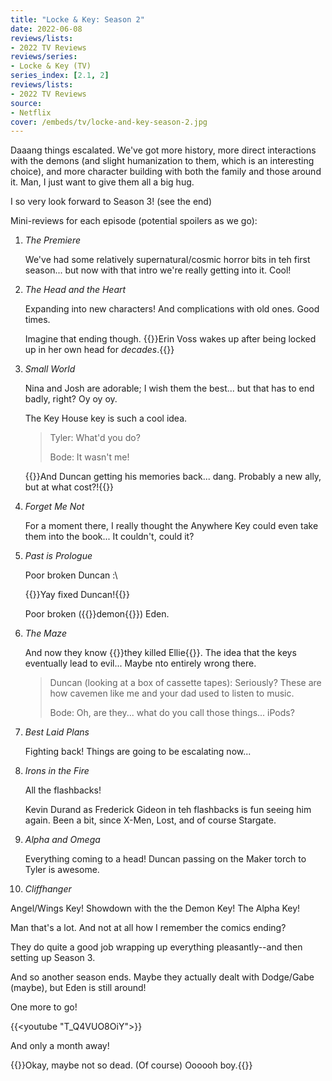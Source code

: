 ```yaml
---
title: "Locke & Key: Season 2"
date: 2022-06-08
reviews/lists:
- 2022 TV Reviews
reviews/series:
- Locke & Key (TV)
series_index: [2.1, 2]
reviews/lists:
- 2022 TV Reviews
source:
- Netflix
cover: /embeds/tv/locke-and-key-season-2.jpg
---
```

Daaang things escalated. We've got more history, more direct interactions with the demons (and slight humanization to them, which is an interesting choice), and more character building with both the family and those around it. Man, I just want to give them all a big hug. 

I so very look forward to Season 3! (see the end)

<!--more-->

Mini-reviews for each episode (potential spoilers as we go):

1. *The Premiere*

   We've had some relatively supernatural/cosmic horror bits in teh first season... but now with that intro we're really getting into it. Cool!

2. *The Head and the Heart*

   Expanding into new characters! And complications with old ones. Good times.

   Imagine that ending though. {{<spoiler>}}Erin Voss wakes up after being locked up in her own head for _decades_.{{</spoiler>}}

3. *Small World*

   Nina and Josh are adorable; I wish them the best... but that has to end badly, right? Oy oy oy.

   The Key House key is such a cool idea.

   > Tyler: What'd you do?
   >
   > Bode: It wasn't me!

   {{<spoiler>}}And Duncan getting his memories back... dang. Probably a new ally, but at what cost?!{{</spoiler>}}

4. *Forget Me Not*

   For a moment there, I really thought the Anywhere Key could even take them into the book... It couldn't, could it?

5. *Past is Prologue*

   Poor broken Duncan :\

   {{<spoiler>}}Yay fixed Duncan!{{</spoiler>}}

   Poor broken ({{<spoiler>}}demon{{</spoiler>}}) Eden.

6. *The Maze*

   And now they know {{<spoiler>}}they killed Ellie{{</spoiler>}}. The idea that the keys eventually lead to evil... Maybe nto entirely wrong there.

   > Duncan (looking at a box of cassette tapes): Seriously? These are how cavemen like me and your dad used to listen to music.
   >
   > Bode: Oh, are they... what do you call those things... iPods?

7. *Best Laid Plans*

   Fighting back! Things are going to be escalating now...

8. *Irons in the Fire*

   All the flashbacks!

   Kevin Durand as Frederick Gideon in teh flashbacks is fun seeing him again. Been a bit, since X-Men, Lost, and of course Stargate.

9. *Alpha and Omega*

   Everything coming to a head! Duncan passing on the Maker torch to Tyler is awesome.

10. *Cliffhanger*

   Angel/Wings Key! Showdown with the the Demon Key! The Alpha Key!

   Man that's a lot. And not at all how I remember the comics ending?

   They do quite a good job wrapping up everything pleasantly--and then setting up Season 3. 

   And so another season ends. Maybe they actually dealt with Dodge/Gabe (maybe), but Eden is still around!

One more to go!

{{<youtube "T_Q4VUO8OiY">}}

And only a month away!

{{<spoiler>}}Okay, maybe not so dead. (Of course) Oooooh boy.{{</spoiler>}}
